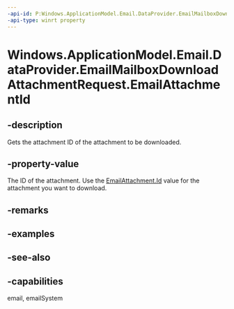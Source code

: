 ```yaml
---
-api-id: P:Windows.ApplicationModel.Email.DataProvider.EmailMailboxDownloadAttachmentRequest.EmailAttachmentId
-api-type: winrt property
---
```


<!-- Property syntax
public string EmailAttachmentId { get; }
-->

# Windows.ApplicationModel.Email.DataProvider.EmailMailboxDownloadAttachmentRequest.EmailAttachmentId

## -description
Gets the attachment ID of the attachment to be downloaded.

## -property-value
The ID of the attachment. Use the [EmailAttachment.Id](../windows.applicationmodel.email/emailattachment_id.md) value for the attachment you want to download.

## -remarks

## -examples

## -see-also

## -capabilities
email, emailSystem

